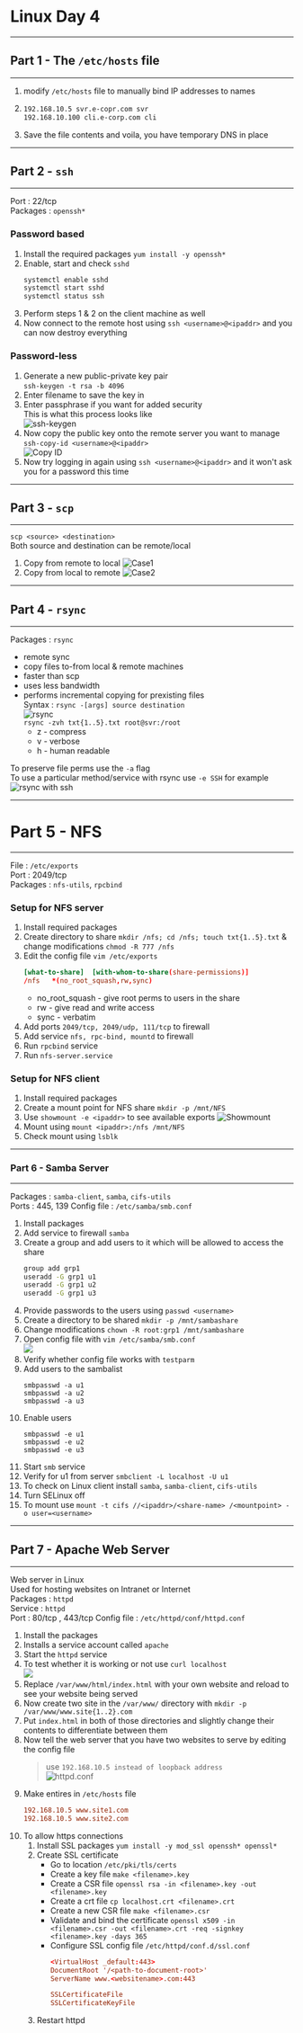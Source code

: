 # Linux Day 4  
---
## Part 1 - The `/etc/hosts` file  
---
1. modify `/etc/hosts` file to manually bind IP addresses to names
2. ```bash
   192.168.10.5 svr.e-copr.com svr
   192.168.10.100 cli.e-corp.com cli
   ```
3. Save the file contents and voila, you have temporary DNS in place

---
## Part 2 - `ssh`
---
Port : 22/tcp  
Packages : `openssh*`  

### Password based

1. Install the required packages `yum install -y openssh*`  
2. Enable, start and check `sshd`  
   ```bash
   systemctl enable sshd
   systemctl start sshd
   systemctl status ssh
   ```
3. Perform steps 1 & 2 on the client machine as well  
4. Now connect to the remote host using `ssh <username>@<ipaddr>` and you can now destroy everything  

### Password-less

1. Generate a new public-private key pair  
   `ssh-keygen -t rsa -b 4096`
2. Enter filename to save the key in 
3. Enter passphrase if you want for added security  
   This is what this process looks like  
   ![ssh-keygen](https://imgur.com/rJy6bFF.png)  
4. Now copy the public key onto the remote server you want to manage  
   `ssh-copy-id <username>@<ipaddr>`  
   ![Copy ID](https://imgur.com/jJIn56Z.png)
5. Now try logging in again using `ssh <username>@<ipaddr>` and it won't ask you for a password this time  

---  
## Part 3 - `scp`  
---  
`scp <source> <destination>`  
Both source and destination can be remote/local
1. Copy from remote to local
   ![Case1](https://imgur.com/sfetsa3.png)
2. Copy from local to remote
   ![Case2](https://imgur.com/w25FBxo.png)

---  
## Part 4 - `rsync`  
---  
Packages : `rsync`  
- remote sync  
- copy files to-from local & remote machines  
- faster than scp  
- uses less bandwidth  
- performs incremental copying for prexisting files  
Syntax : `rsync -[args] source destination`  
![rsync](https://imgur.com/LDlXH8b.png)  
`rsync -zvh txt{1..5}.txt root@svr:/root`  
  - z - compress  
  - v - verbose  
  - h - human readable  

To preserve file perms use the `-a` flag  
To use a particular method/service with rsync use `-e SSH` for example  
![rsync with ssh](https://imgur.com/HdnCY1H.png)  

---  
# Part 5 - NFS  
---  
File : `/etc/exports`  
Port : 2049/tcp  
Packages : `nfs-utils`, `rpcbind`  
### Setup for NFS server  
1. Install required packages
2. Create directory to share `mkdir /nfs; cd /nfs; touch txt{1..5}.txt` & change modifications `chmod -R 777 /nfs`  
3. Edit the config file `vim /etc/exports`
   ```conf
   [what-to-share]  [with-whom-to-share(share-permissions)]
   /nfs   *(no_root_squash,rw,sync)
   ```
   - no_root_squash - give root perms to users in the share
   - rw - give read and write access
   - sync - verbatim
4. Add ports `2049/tcp, 2049/udp, 111/tcp` to firewall
5. Add service `nfs, rpc-bind, mountd` to firewall
6. Run `rpcbind` service
7. Run `nfs-server.service`

### Setup for NFS client  
1. Install required packages
2. Create a mount point for NFS share `mkdir -p /mnt/NFS`
3. Use `showmount -e <ipaddr>` to see available exports
   ![Showmount](https://imgur.com/MIm0jqJ.png)
4. Mount using `mount <ipaddr>:/nfs /mnt/NFS`
5. Check mount using `lsblk`  

---  
### Part 6 - Samba Server  
---  
Packages : `samba-client`, `samba`, `cifs-utils`  
Ports : 445, 139
Config file : `/etc/samba/smb.conf`  

1. Install packages
2. Add service to firewall `samba` 
3. Create a group and add users to it which will be allowed to access the share
   ```bash
   group add grp1
   useradd -G grp1 u1
   useradd -G grp1 u2
   useradd -G grp1 u3
   ```
4. Provide passwords to the users using `passwd <username>`
5. Create a directory to be shared `mkdir -p /mnt/sambashare`
6. Change modifications `chown -R root:grp1 /mnt/sambashare`
7. Open config file with `vim /etc/samba/smb.conf`  
   ![](https://imgur.com/8LlUi6F.png)
8. Verify whether config file works with `testparm`
9. Add users to the sambalist
    ```
    smbpasswd -a u1
    smbpasswd -a u2
    smbpasswd -a u3
    ```
10. Enable users
    ```
    smbpasswd -e u1
    smbpasswd -e u2
    smbpasswd -e u3
    ```
11. Start `smb` service
12. Verify for u1 from server
    `smbclient -L localhost -U u1`
13. To check on Linux client install `samba`, `samba-client`, `cifs-utils`
14. Turn SELinux off  
15. To mount use `mount -t cifs //<ipaddr>/<share-name> /<mountpoint> -o user=<username>`  

---  
## Part 7 - Apache Web Server  
---  
Web server in Linux  
Used for hosting websites on Intranet or Internet  
Packages : `httpd`  
Service : `httpd`  
Port : 80/tcp , 443/tcp
Config file : `/etc/httpd/conf/httpd.conf`

1. Install the packages  
2. Installs a service account called `apache`  
3. Start the `httpd` service  
4. To test whether it is working or not use `curl localhost`  
   ![](https://imgur.com/Xx7eL12.png)  
5. Replace `/var/www/html/index.html` with your own website and reload to see your website being served  
6. Now create two site in the `/var/www/` directory  with `mkdir -p /var/www/www.site{1..2}.com`
7. Put `index.html` in both of those directories and slightly change their contents to differentiate between them
8. Now tell the web server that you have two websites to serve by editing the config file  
   > use `192.168.10.5 instead of loopback address`  
   ![httpd.conf](https://imgur.com/07A29vf.png)
9.  Make entires in `/etc/hosts` file
    ```conf
    192.168.10.5 www.site1.com
    192.168.10.5 www.site2.com
    ```
10. To allow https connections 
    1.  Install SSL packages 
        `yum install -y mod_ssl openssh* openssl*`
    2.  Create SSL certificate
        - Go to location `/etc/pki/tls/certs`
        - Create a key file `make <filename>.key`
        - Create a CSR file `openssl rsa -in <filename>.key -out <filename>.key`
        - Create a crt file `cp localhost.crt <filename>.crt`
        - Create a new CSR file `make <filename>.csr`
        - Validate and bind the certificate `openssl x509 -in <filename>.csr -out <filename>.crt -req -signkey <filename>.key -days 365`
        - Configure SSL config file `/etc/httpd/conf.d/ssl.conf`
          ```conf
          <VirtualHost _default:443>
          DocumentRoot '/<path-to-document-root>'
          ServerName www.<websitename>.com:443

          SSLCertificateFile
          SSLCertificateKeyFile
          ```
    3. Restart httpd 